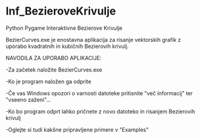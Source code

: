 # Inf_BezieroveKrivulje
Python Pygame Interaktivne Bezierove Krivulje

BezierCurves.exe je enostavna aplikacija za risanje vektorskih grafik z uporabo kvadratnih in kubičnih Bezierovih krivulj.


NAVODILA ZA UPORABO APLIKACIJE:

-Za začetek naložite BezierCurves.exe

-Ko je program naložen ga odprite

-Če vas Windows opozori o varnosti datoteke pritisnite "več informacij" ter "vseeno zaženi"...

-Ko bo program odprt lahko pričnete z novo datoteko in risanjem Bezierovih krivulj

-Oglejte si tudi kakšne pripravljene primere v "Examples"
